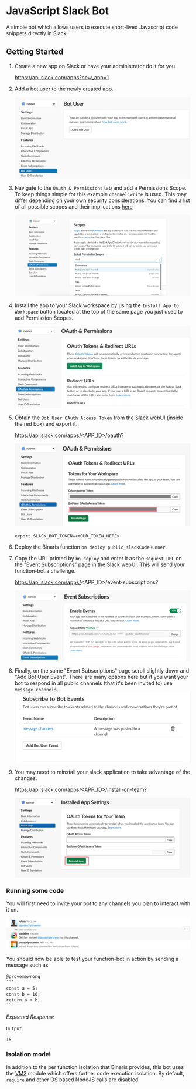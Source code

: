 # JavaScript Slack Bot

A simple bot which allows users to execute short-lived Javascript code snippets directly in Slack.

## Getting Started

1. Create a new app on Slack or have your administrator do it for you.
  
    https://api.slack.com/apps?new_app=1

1. Add a bot user to the newly created app.

    ![add_bot_user](https://raw.githubusercontent.com/binaris/functions-examples/feature-slack-bot/slack-code-runner-bot/assets/add_bot_user.png)

1. Navigate to the `OAuth & Permissions` tab and add a Permissions Scope. To keep things simple for this example `channel:write` is used. This may differ depending on your own security considerations. You can find a list of all possible scopes and their implications [here](https://api.slack.com/methods)

    ![set_permissions](https://raw.githubusercontent.com/binaris/functions-examples/feature-slack-bot/slack-code-runner-bot/assets/set_permissions.png)

1. Install the app to your Slack workspace by using the `Install App to Workspace` button located at the top of the same page you just used to add Permission Scopes.

    ![install_app](https://raw.githubusercontent.com/binaris/functions-examples/feature-slack-bot/slack-code-runner-bot/assets/install_app.png)
    
1. Obtain the `Bot User OAuth Access Token` from the Slack webUI (inside the red box)
   and export it.
   
   https://api.slack.com/apps/<APP_ID>/oauth?


   ![token](https://raw.githubusercontent.com/binaris/functions-examples/feature-slack-bot/slack-code-runner-bot/assets/token.png)
   
      `export SLACK_BOT_TOKEN=<YOUR_TOKEN_HERE>`

1. Deploy the Binaris function `bn deploy public_slackCodeRunner`.
1. Copy the URL printed by `bn deploy` and enter it as the `Request URL` on the "Event Subscriptions" page in the Slack webUI. This will send your function-bot a challenge.

   https://api.slack.com/apps/<APP_ID>/event-subscriptions?

   ![challenge_test](https://raw.githubusercontent.com/binaris/functions-examples/feature-slack-bot/slack-code-runner-bot/assets/challenge_test.png)
1. Finally, on the same "Event Subscriptions" page scroll slightly down and "Add Bot User Event". There are many options here but if you want your bot to respond in all public channels (that it's been invited to) use `message.channels`.
   ![bot_events](https://raw.githubusercontent.com/binaris/functions-examples/feature-slack-bot/slack-code-runner-bot/assets/bot_events.png)
1. You may need to reinstall your slack application to take advantage of the changes.

    https://api.slack.com/apps/<APP_ID>/install-on-team?


   ![reinstall](https://raw.githubusercontent.com/binaris/functions-examples/feature-slack-bot/slack-code-runner-bot/assets/reinstall.png)

### Running some code

You will first need to invite your bot to any channels you plan to interact with it on.

   ![add_to_channel](https://raw.githubusercontent.com/binaris/functions-examples/feature-slack-bot/slack-code-runner-bot/assets/add_to_channel.png)


You should now be able to test your function-bot in action by sending a message such as

````
@provemewrong
```
const a = 5;
const b = 10;
return a + b;
```
````

*Expected Response*

`Output`

```
15
```

### Isolation model

In addition to the per function isolation that Binaris provides, this bot uses the [VM2](https://github.com/patriksimek/vm2) module which offers further code execution isolation. By default, `require` and other OS based NodeJS calls are disabled.
